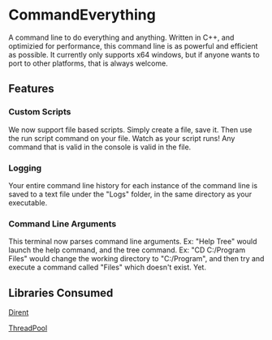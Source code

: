 # CommandEverything
A command line to do everything and anything.
Written in C++, and optimizied for performance, this command line is as powerful and efficient as possible.
It currently only supports x64 windows, but if anyone wants to port to other platforms, that is always welcome.

## Features

### Custom Scripts
We now support file based scripts. Simply create a file, save it.
Then use the run script command on your file.
Watch as your script runs!
Any command that is valid in the console is valid in the file.

### Logging
Your entire command line history for each instance of the command line is saved to a text file under the "Logs" folder, in the same directory as your executable.

### Command Line Arguments
This terminal now parses command line arguments.
Ex: "Help Tree" would launch the help command, and the tree command.
Ex: "CD C:/Program Files" would change the working directory to "C:/Program", and then try and execute a command called "Files" which doesn't exist. Yet.

## Libraries Consumed

[Dirent](https://github.com/tronkko/dirent)

[ThreadPool](https://github.com/progschj/ThreadPool)
